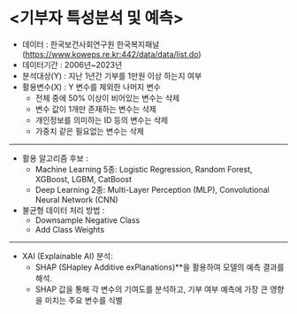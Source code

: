 # <기부자 특성분석 및 예측>

* 데이터 : 한국보건사회연구원 한국복지패널 (https://www.koweps.re.kr:442/data/data/list.do)
* 데이터기간 : 2006년~2023년
* 분석대상(Y) : 지난 1년간 기부를 1만원 이상 하는지 여부
* 활용변수(X) : Y 변수를 제외한 나머지 변수
    * 전체 중에 50% 이상이 비어있는 변수는 삭제
    * 변수 값이 1개만 존재하는 변수는 삭제
    * 개인정보를 의미하는 ID 등의 변수는 삭제
    * 가중치 같은 필요없는 변수는 삭제
---
* 활용 알고리즘 후보 :
    * Machine Learning 5종: Logistic Regression, Random Forest, XGBoost, LGBM, CatBoost
    * Deep Learning 2종: Multi-Layer Perception (MLP), Convolutional Neural Network (CNN)
* 불균형 데이터 처리 방법 :
    * Downsample Negative Class
    * Add Class Weights
---
* XAI (Explainable AI) 분석:
   * SHAP (SHapley Additive exPlanations)**을 활용하여 모델의 예측 결과를 해석.
   * SHAP 값을 통해 각 변수의 기여도를 분석하고, 기부 여부 예측에 가장 큰 영향을 미치는 주요 변수를 식별
